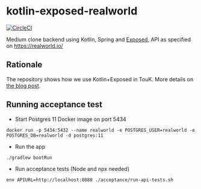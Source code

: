 # kotlin-exposed-realworld
[![CircleCI](https://circleci.com/gh/pjagielski/kotlin-spring-realworld.svg?style=svg)](https://circleci.com/gh/pjagielski/kotlin-spring-realworld)

Medium clone backend using Kotlin, Spring and [Exposed](https://github.com/JetBrains/Exposed), API as specified on https://realworld.io/

## Rationale
The repository shows how we use Kotlin+Exposed in TouK. 
More details on [the blog post](https://medium.com/@pjagielski/how-we-use-kotlin-with-exposed-at-touk-eacaae4565b5).

## Running acceptance test

* Start Postgres 11 Docker image on port 5434
```
docker run -p 5434:5432 --name realworld -e POSTGRES_USER=realworld -e POSTGRES_DB=realworld -d postgres:11
```

* Run the app
```
./gradlew bootRun
```

* Run acceptance tests (Node and npx needed)
```
env APIURL=http://localhost:8080 ./acceptance/run-api-tests.sh
```

